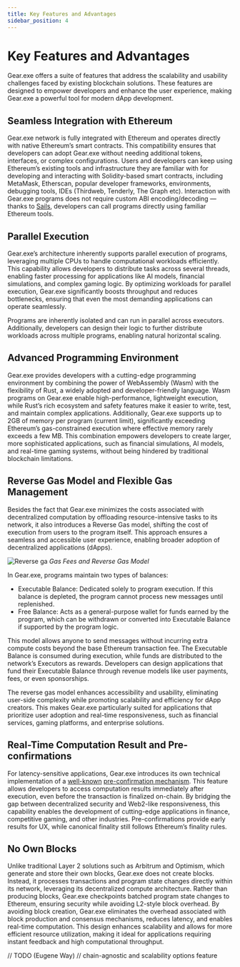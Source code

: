 ```yaml
---
title: Key Features and Advantages
sidebar_position: 4
---
```


# Key Features and Advantages

Gear.exe offers a suite of features that address the scalability and usability challenges faced by existing blockchain
solutions. These features are designed to empower developers and enhance the user experience, making Gear.exe a powerful
tool for modern dApp development.

## Seamless Integration with Ethereum

Gear.exe network is fully integrated with Ethereum and operates directly with native Ethereum’s smart contracts. This
compatibility ensures that developers can adopt Gear.exe without needing additional tokens, interfaces, or complex
configurations. Users and developers can keep using Ethereum’s existing tools and infrastructure they are familiar with
for developing and interacting with Solidity-based smart contracts, including MetaMask, Etherscan, popular developer
frameworks, environments, debugging tools, IDEs (Thirdweb, Tenderly, The Graph etc). Interaction with Gear.exe programs does not require custom ABI encoding/decoding — thanks to [Sails](https://github.com/gear-tech/sails), developers can call programs directly using familiar Ethereum tools.

## Parallel Execution

Gear.exe’s architecture inherently supports parallel execution of programs, leveraging multiple CPUs to handle
computational workloads efficiently. This capability allows developers to distribute tasks across several threads,
enabling faster processing for applications like AI models, financial simulations, and complex gaming logic. By
optimizing workloads for parallel execution, Gear.exe significantly boosts throughput and reduces bottlenecks, ensuring
that even the most demanding applications can operate seamlessly.

Programs are inherently isolated and can run in parallel across executors. Additionally, developers can design their logic to further distribute workloads across multiple programs, enabling natural horizontal scaling.

## Advanced Programming Environment

Gear.exe provides developers with a cutting-edge programming environment by combining the power of WebAssembly (Wasm)
with the flexibility of Rust, a widely adopted and developer-friendly language. Wasm programs on Gear.exe enable
high-performance, lightweight execution, while Rust’s rich ecosystem and safety features make it easier to write, test,
and maintain complex applications. Additionally, Gear.exe supports up to 2GB of memory per program (current limit), significantly exceeding Ethereum’s gas-constrained execution where effective memory rarely exceeds a few MB. 
This combination empowers developers to create larger, more sophisticated applications, such as financial simulations, AI models, and real-time gaming systems, without being hindered by traditional blockchain limitations.

## Reverse Gas Model and Flexible Gas Management

Besides the fact that Gear.exe minimizes the costs associated with decentralized computation by offloading
resource-intensive tasks to its network, it also introduces a Reverse Gas model, shifting the cost of execution from
users to the program itself. This approach ensures a seamless and accessible user experience, enabling broader adoption
of decentralized applications (dApps).

![Reverse ga](/img/reverse-gas.png)
_Gas Fees and Reverse Gas Model_

In Gear.exe, programs maintain two types of balances:

- Executable Balance: Dedicated solely to program execution. If this balance is depleted, the program cannot process new
  messages until replenished.
- Free Balance: Acts as a general-purpose wallet for funds earned by the program, which can be withdrawn or converted
  into Executable Balance if supported by the program logic.

This model allows anyone to send messages without incurring extra compute costs beyond the base Ethereum transaction fee.
The Executable Balance is consumed during execution, while funds are distributed to
the network’s Executors as rewards. Developers can design applications that fund their Executable Balance through
revenue models like user payments, fees, or even sponsorships.

The reverse gas model enhances accessibility and usability, eliminating user-side complexity while promoting scalability
and efficiency for dApp creators. This makes Gear.exe particularly suited for applications that prioritize user adoption
and real-time responsiveness, such as financial services, gaming platforms, and enterprise solutions.

## Real-Time Computation Result and Pre-confirmations

For latency-sensitive applications, Gear.exe introduces its own technical implementation of
a [well-known](https://ethresear.ch/t/based-preconfirmations/17353) [pre-confirmation mechanism](/docs/glossary.md#pre-confirmation-mechanism).
This feature allows developers to access computation results immediately after execution, even before the transaction is
finalized on-chain. By bridging the gap between decentralized security and Web2-like responsiveness, this capability
enables the development of cutting-edge applications in finance, competitive gaming, and other industries. Pre-confirmations provide early results for UX, while canonical finality still follows Ethereum’s finality rules.

## No Own Blocks

Unlike traditional Layer 2 solutions such as Arbitrum and Optimism, which generate and store their own blocks, Gear.exe
does not create blocks. Instead, it processes transactions and program state changes directly within its network,
leveraging its decentralized compute architecture. Rather than producing blocks, Gear.exe checkpoints batched program state changes to Ethereum, ensuring security while avoiding L2-style block overhead.
By avoiding block creation, Gear.exe eliminates the overhead
associated with block production and consensus mechanisms, reduces latency, and enables real-time computation. This
design enhances scalability and allows for more efficient resource utilization, making it ideal for applications
requiring instant feedback and high computational throughput.

// TODO (Eugene Way)
// chain-agnostic and scalability options feature
